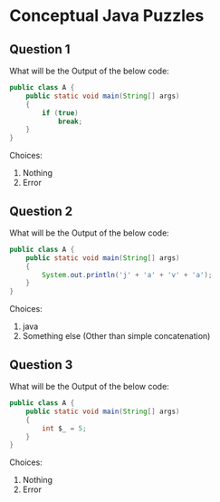 # Conceptual Java Puzzles

## Question 1
What will be the Output of the below code:
```java
public class A {
    public static void main(String[] args)
    {
        if (true)
            break;
    }
}
```
Choices:
1. Nothing
2. Error

## Question 2
What will be the Output of the below code:
```java
public class A {
    public static void main(String[] args)
    {
        System.out.println('j' + 'a' + 'v' + 'a');
    }
}
```
Choices:
1. java
2. Something else (Other than simple concatenation)

## Question 3
What will be the Output of the below code:
```java
public class A {
    public static void main(String[] args)
    {
        int $_ = 5;
    }
}
```
Choices:

1. Nothing
2. Error
